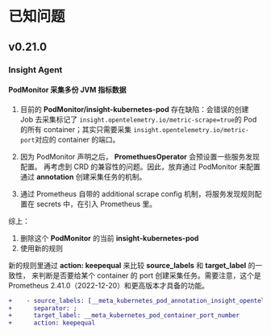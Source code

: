 # 已知问题

## v0.21.0

### Insight Agent

#### PodMonitor 采集多份 JVM 指标数据

1. 目前的 __PodMonitor/insight-kubernetes-pod__ 存在缺陷：会错误的创建 Job 去采集标记了
   `insight.opentelemetry.io/metric-scrape=true`的 Pod 的所有 container；其实只需要采集
   `insight.opentelemetry.io/metric-port`对应的 container 的端口。

2. 因为 PodMonitor 声明之后， __PromethuesOperator__ 会预设置一些服务发现配置。
   再考虑到 CRD 的兼容性的问题。因此，放弃通过 PodMonitor 来配置通过 __annotation__ 创建采集任务的机制。

3. 通过 Prometheus 自带的 additional scrape config 机制，将服务发现规则配置在 secrets 中，在引入 Prometheus 里。

综上：

1. 删除这个 __PodMonitor__ 的当前 __insight-kubernetes-pod__ 
2. 使用新的规则

新的规则里通过 __action: keepequal__ 来比较 __source_labels__ 和 __target_label__ 的一致性，
来判断是否要给某个 container 的 port 创建采集任务。需要注意，这个是 Prometheus 2.41.0（2022-12-20）和更高版本才具备的功能。

```diff
+    - source_labels: [__meta_kubernetes_pod_annotation_insight_opentelemetry_io_metric_port]
+      separator: ;
+      target_label: __meta_kubernetes_pod_container_port_number
+      action: keepequal
```
